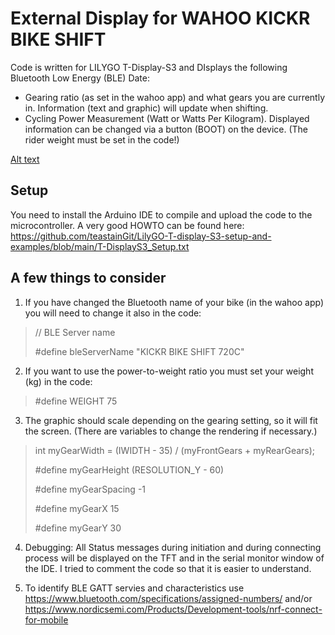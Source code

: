 # External Display for WAHOO KICKR BIKE SHIFT
Code is written for LILYGO T-Display-S3 and DIsplays the following Bluetooth Low Energy (BLE) Date:

- Gearing ratio (as set in the wahoo app) and what gears you are currently in. Information (text and graphic) will update when shifting.
- Cycling Power Measurement (Watt or Watts Per Kilogram). Displayed information can be changed via a button (BOOT) on the device. (The rider weight must be set in the code!)

[Alt text]([relative%20path/to/img.jpg](https://github.com/stareat/wahoo-kickr-bike-shift-display/blob/main/wahoo-kickr-bike-shift-display.jpeg)?raw=true "Title")

## Setup
You need to install the Arduino IDE to compile and upload the code to the microcontroller. A very good HOWTO can be found here:
https://github.com/teastainGit/LilyGO-T-display-S3-setup-and-examples/blob/main/T-DisplayS3_Setup.txt

## A few things to consider

1. If you have changed the Bluetooth name of your bike (in the wahoo app) you will need to change it also in the code:

> // BLE Server name
> 
> #define bleServerName "KICKR BIKE SHIFT 720C"


2. If you want to use the power-to-weight ratio you must set your weight (kg) in the code:

> #define WEIGHT 75


3. The graphic should scale depending on the gearing setting, so it will fit the screen. (There are variables to change the rendering if necessary.)

> int myGearWidth = (IWIDTH - 35) / (myFrontGears + myRearGears);
> 
> #define myGearHeight (RESOLUTION_Y - 60)
> 
> #define myGearSpacing -1
> 
> #define myGearX 15
> 
> #define myGearY 30


4. Debugging: All Status messages during initiation and during connecting process will be displayed on the TFT and in the serial monitor window of the IDE. I tried to comment the code so that it is easier to understand.

5. To identify BLE GATT servies and characteristics use https://www.bluetooth.com/specifications/assigned-numbers/ and/or https://www.nordicsemi.com/Products/Development-tools/nrf-connect-for-mobile
